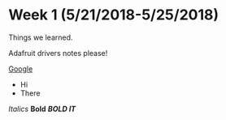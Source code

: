 # Week 1 (5/21/2018-5/25/2018)

Things we learned. 

Adafruit drivers notes please! 

[Google](http://www.google.com)

* Hi
* There

*Italics*  **Bold** ***BOLD IT***
